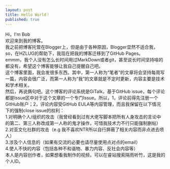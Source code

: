 ```yaml
---
layout: post
title: Hello World！
published: true
---
```


Hi，I'm Bob  
   欢迎来到我的博客。  
   我之前把博客托管在Blogger上，但是由于各种原因，Blogger显然不适合我，so，在HZLUG的帮助下，我现在把我的博客迁移到了GitHub Pages。  
   emmm，我个人没有怎么长时间用过MarkDown或者git，甚至说长时间坚持啥的都没有，希望这个博客能够让我自己提醒自己吧。  
   这个博客里面，我会发很多东西。其中，第一人称为“笔者”的文章将会坚持每周写一篇，内容会很广泛，而第一人称为“我”的文章就是不定时更新，内容主要是技术和学术相关。  
   然后，再说俩句吧。这个博客的评论系统是GiTalk，基于GitHub issue，每个评论都是Issue区中对于这个文章的一个专门Issue。所以，1，评论前得先注册一个GitHub账户；2，评论内容受GitHub EULA等内容管理，而且我保留在以下情况下的强制close issue的权利：  
            1.对明确个人/组织的攻击（我曾经看到过有大佬写脚本把所有人身攻击的言论中的第二、第三人称改成第一人称的鬼才操作，可惜我技术力不行只能强制删帖）  
            2.对亚文化社群的攻击（e.g 我不喜欢NTR所以自行屏蔽了相关内容而非点进去喷人）  
            3.涉及个人信息的（如果有交流的必要也请尽量使用点对点的email）  
            4.使人不快的内容（包括各种不和谐物、暴力内容、反社会内容等）  
   本人是内容创作者，如果想看我制作的视频，可以在睿站搜索隔雨听竹，这是我的个人ID。
